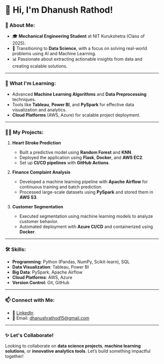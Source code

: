 # 👋 Hi, I'm Dhanush Rathod!

### 🚀 About Me:
- 🎓 **Mechanical Engineering Student** at NIT Kurukshetra (Class of 2025).
- 🌟 Transitioning to **Data Science**, with a focus on solving real-world problems using AI and Machine Learning.
- 📊 Passionate about extracting actionable insights from data and creating scalable solutions.

---

### 🌱 **What I'm Learning:**
- Advanced **Machine Learning Algorithms** and **Data Preprocessing** techniques.
- Tools like **Tableau**, **Power BI**, and **PySpark** for effective data visualization and analytics.
- **Cloud Platforms** (AWS, Azure) for scalable project deployment.

---

### 🧑‍💻 **My Projects:**
1. **Heart Stroke Prediction**
   - Built a predictive model using **Random Forest** and **KNN**.
   - Deployed the application using **Flask**, **Docker**, and **AWS EC2**.
   - Set up **CI/CD pipelines** with **GitHub Actions**.

2. **Finance Complaint Analysis**
   - Developed a machine learning pipeline with **Apache Airflow** for continuous training and batch prediction.
   - Processed large-scale datasets using **PySpark** and stored them in **AWS S3**.

3. **Customer Segmentation**
   - Executed segmentation using machine learning models to analyze customer behavior.
   - Automated deployment with **Azure CI/CD** and containerized using **Docker**.

---

### 🛠️ **Skills:**
- **Programming**: Python (Pandas, NumPy, Scikit-learn), SQL
- **Data Visualization**: Tableau, Power BI
- **Big Data**: PySpark, Apache Airflow
- **Cloud Platforms**: AWS, Azure
- **Version Control**: Git, GitHub

---

### 📫 **Connect with Me:**
- 💼 [LinkedIn](https://linkedin.com/in/dhanushrathod)
- 📧 Email: dhanushrathod15@gmail.com


---

### ✨ **Let's Collaborate!**
Looking to collaborate on **data science projects**, **machine learning solutions**, or **innovative analytics tools**. Let’s build something impactful together!
